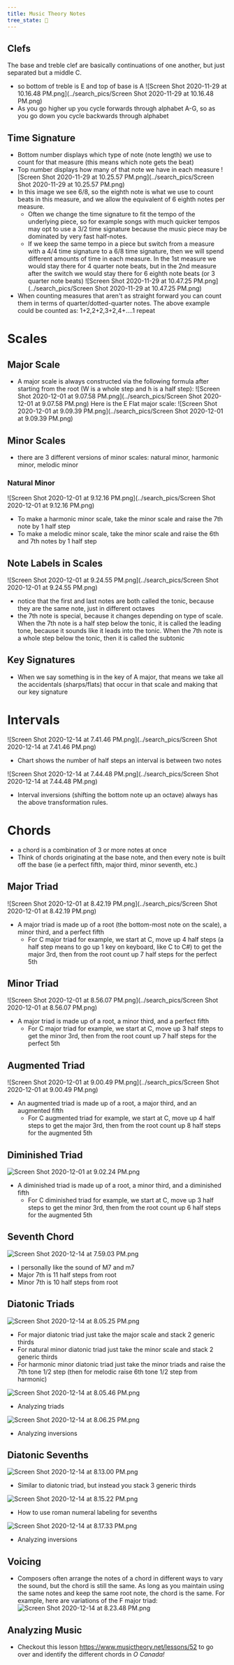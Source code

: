 ```yaml
---
title: Music Theory Notes
tree_state: 🌱
---
```


## Clefs
The base and treble clef are basically continuations of one another, but just separated but a middle C.
- so bottom of treble is E and top of base is A
![Screen Shot 2020-11-29 at 10.16.48 PM.png](../search_pics/Screen Shot 2020-11-29 at 10.16.48 PM.png)
- As you go higher up you cycle forwards through alphabet A-G, so as you go down you cycle backwards through alphabet

## Time Signature
- Bottom number displays which type of note (note length) we use to count for that measure (this means which note gets the beat)
- Top number displays how many of that note we have in each measure
![Screen Shot 2020-11-29 at 10.25.57 PM.png](../search_pics/Screen Shot 2020-11-29 at 10.25.57 PM.png)
- In this image we see 6/8, so the eighth note is what we use to count beats in this measure, and we allow the equivalent of 6 eighth notes per measure.
	- Often we change the time signature to fit the tempo of the underlying piece, so for example songs with much quicker tempos may opt to use a 3/2 time signature because the music piece may be dominated by very fast half-notes.
	- If we keep the same tempo in a piece but switch from a measure with a 4/4 time signature to a 6/8 time signature, then we will spend different amounts of time in each measure. In the 1st measure we would stay there for 4 quarter note beats, but in the 2nd measure after the switch we would stay there for 6 eighth note beats (or 3 quarter note beats)
![Screen Shot 2020-11-29 at 10.47.25 PM.png](../search_pics/Screen Shot 2020-11-29 at 10.47.25 PM.png)
- When counting measures that aren't as straight forward you can count them in terms of quarter/dotted-quarter notes. The above example could be counted as: 1+2,2+2,3+2,4+....1 repeat

# Scales
## Major Scale
- A major scale is always constructed via the following formula after starting from the root (W is a whole step and h is a half step):
![Screen Shot 2020-12-01 at 9.07.58 PM.png](../search_pics/Screen Shot 2020-12-01 at 9.07.58 PM.png)
Here is the E Flat major scale:
![Screen Shot 2020-12-01 at 9.09.39 PM.png](../search_pics/Screen Shot 2020-12-01 at 9.09.39 PM.png)

## Minor Scales
- there are 3 different versions of minor scales: natural minor, harmonic minor, melodic minor
### Natural Minor
![Screen Shot 2020-12-01 at 9.12.16 PM.png](../search_pics/Screen Shot 2020-12-01 at 9.12.16 PM.png)
- To make a harmonic minor scale, take the minor scale and raise the 7th note by 1 half step
- To make a melodic minor scale, take the minor scale and raise the 6th and 7th notes by 1 half step
## Note Labels in Scales
![Screen Shot 2020-12-01 at 9.24.55 PM.png](../search_pics/Screen Shot 2020-12-01 at 9.24.55 PM.png)
- notice that the first and last notes are both called the tonic, because they are the same note, just in different octaves
- the 7th note is special, because it changes depending on type of scale. When the 7th note is a half step below the tonic, it is called the leading tone, because it sounds like it leads into the tonic. When the 7th note is a whole step below the tonic, then it is called the subtonic

## Key Signatures
- When we say something is in the key of A major, that means we take all the accidentals (sharps/flats) that occur in that scale and making that our key signature

# Intervals
![Screen Shot 2020-12-14 at 7.41.46 PM.png](../search_pics/Screen Shot 2020-12-14 at 7.41.46 PM.png)
- Chart shows the number of half steps an interval is between two notes

![Screen Shot 2020-12-14 at 7.44.48 PM.png](../search_pics/Screen Shot 2020-12-14 at 7.44.48 PM.png)
- Interval inversions (shifting the bottom note up an octave) always has the above transformation rules.


# Chords
- a chord is a combination of 3 or more notes at once
- Think of chords originating at the base note, and then every note is built off the base (ie a perfect fifth, major third, minor seventh, etc.)

## Major Triad
![Screen Shot 2020-12-01 at 8.42.19 PM.png](../search_pics/Screen Shot 2020-12-01 at 8.42.19 PM.png)
- A major triad is made up of a root (the bottom-most note on the scale), a minor third, and a perfect fifth
	- For C major triad for example, we start at C, move up 4 half steps (a half step means to go up 1 key on keyboard, like C to C#) to get the major 3rd, then from the root count up 7 half steps for the perfect 5th

## Minor Triad
 ![Screen Shot 2020-12-01 at 8.56.07 PM.png](../search_pics/Screen Shot 2020-12-01 at 8.56.07 PM.png)
-  A major triad is made up of a root, a minor third, and a perfect fifth
	-  For C major triad for example, we start at C, move up 3 half steps to get the minor 3rd, then from the root count up 7 half steps for the perfect 5th

## Augmented Triad
![Screen Shot 2020-12-01 at 9.00.49 PM.png](../search_pics/Screen Shot 2020-12-01 at 9.00.49 PM.png)
- An augmented triad is made up of a root, a major third, and an augmented fifth
	-  For C augmented triad for example, we start at C, move up 4 half steps to get the major 3rd, then from the root count up 8 half steps for the augmented 5th

## Diminished Triad
![Screen Shot 2020-12-01 at 9.02.24 PM.png](../search_pics/Screen%20Shot%202020-12-01%20at%209.02.24%20PM.png)
- A diminished triad is made up of a root, a minor third, and a diminished fifth
	-  For C diminished triad for example, we start at C, move up 3 half steps to get the minor 3rd, then from the root count up 6 half steps for the augmented 5th

## Seventh Chord
![Screen Shot 2020-12-14 at 7.59.03 PM.png](../search_pics/Screen%20Shot%202020-12-14%20at%207.59.03%20PM.png)
- I personally like the sound of M7 and m7
- Major 7th is 11 half steps from root
- Minor 7th is 10 half steps from root

## Diatonic Triads
![Screen Shot 2020-12-14 at 8.05.25 PM.png](../search_pics/Screen%20Shot%202020-12-14%20at%208.05.25%20PM.png)
- For major diatonic triad just take the major scale and stack 2 generic thirds
- For natural minor diatonic triad just take the minor scale and stack 2 generic thirds
- For harmonic minor diatonic triad just take the minor triads and raise the 7th tone 1/2 step (then for melodic raise 6th tone 1/2 step from harmonic)

![Screen Shot 2020-12-14 at 8.05.46 PM.png](../search_pics/Screen%20Shot%202020-12-14%20at%208.05.46%20PM.png)
- Analyzing triads

![Screen Shot 2020-12-14 at 8.06.25 PM.png](../search_pics/Screen%20Shot%202020-12-14%20at%208.06.25%20PM.png)
- Analyzing inversions

## Diatonic Sevenths
![Screen Shot 2020-12-14 at 8.13.00 PM.png](../search_pics/Screen%20Shot%202020-12-14%20at%208.13.00%20PM.png)
- Similar to diatonic triad, but instead you stack 3 generic thirds

![Screen Shot 2020-12-14 at 8.15.22 PM.png](../search_pics/Screen%20Shot%202020-12-14%20at%208.15.22%20PM.png)
- How to use roman numeral labeling for sevenths

![Screen Shot 2020-12-14 at 8.17.33 PM.png](../search_pics/Screen%20Shot%202020-12-14%20at%208.17.33%20PM.png)
- Analyzing inversions


## Voicing
- Composers often arrange the notes of a chord in different ways to vary the sound, but the chord is still the same. As long as you maintain using the same notes and keep the same root note, the chord is the same. For example, here are variations of the F major triad:
![Screen Shot 2020-12-14 at 8.23.48 PM.png](../search_pics/Screen%20Shot%202020-12-14%20at%208.23.48%20PM.png)

## Analyzing Music
- Checkout this lesson https://www.musictheory.net/lessons/52 to go over and identify the different chords in *O Canada!*